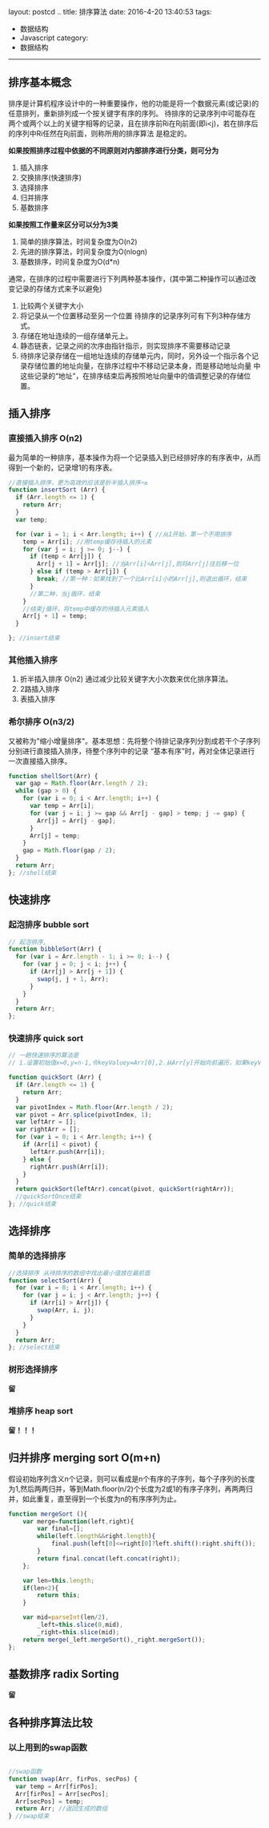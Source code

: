 layout: postcd ..
title: 排序算法
date: 2016-4-20 13:40:53
tags: 
- 数据结构
- Javascript
category:
- 数据结构
---

## 排序基本概念
排序是计算机程序设计中的一种重要操作，他的功能是将一个数据元素(或记录)的任意排列，重新排列成一个按关键字有序的序列。
待排序的记录序列中可能存在两个或两个以上的关键字相等的记录，且在排序前Ri在Rj前面(即i<j)，若在排序后的序列中Ri任然在Rj前面，则称所用的排序算法
是稳定的。
<!-- more -->
**如果按照排序过程中依据的不同原则对内部排序进行分类，则可分为**
1. 插入排序
2. 交换排序(快速排序)
3. 选择排序
4. 归并排序
5. 基数排序

**如果按照工作量来区分可以分为3类**
1. 简单的排序算法，时间复杂度为O(n2)
2. 先进的排序算法，时间复杂度为O(nlogn)
3. 基数排序，时间复杂度为O(d*n)

通常，在排序的过程中需要进行下列两种基本操作，(其中第二种操作可以通过改变记录的存储方式来予以避免)
1. 比较两个关键字大小
2. 将记录从一个位置移动至另一个位置
待排序的记录序列可有下列3种存储方式。
1. 存储在地址连续的一组存储单元上。
2. 静态链表，记录之间的次序由指针指示，则实现排序不需要移动记录
3. 待排序记录存储在一组地址连续的存储单元内，同时，另外设一个指示各个记录存储位置的地址向量，在排序过程中不移动记录本身，而是移动地址向量
中这些记录的“地址”，在排序结束后再按照地址向量中的值调整记录的存储位置。

## 插入排序

### 直接插入排序 O(n2)
最为简单的一种排序，基本操作为将一个记录插入到已经排好序的有序表中，从而得到一个新的，记录增1的有序表。

```Javascript
//直接插入排序，更为高效的应该是折半插入排序¬≥
function insertSort (Arr) {
  if (Arr.length <= 1) {
    return Arr;
  }
  var temp;

  for (var i = 1; i < Arr.length; i++) { //从1开始，第一个不用排序
    temp = Arr[i]; //用temp缓存待插入的元素
    for (var j = i; j >= 0; j--) {
      if (temp < Arr[j]) {
        Arr[j + 1] = Arr[j]; //当Arr[i]<Arr[j],则将Arr[j]往后移一位
      } else if (temp > Arr[j]) {
        break; //第一种：如果找到了一个比Arr[i]小的Arr[j],则退出循环，结束
      }
      //第二种，当j循环，结束
    }
    //结束j循环，将temp中缓存的待插入元素插入
    Arr[j + 1] = temp;
  }

}; //insert结束
```
### 其他插入排序
1. 折半插入排序 O(n2) 通过减少比较关键字大小次数来优化排序算法。
2. 2路插入排序
3. 表插入排序

### 希尔排序 O(n3/2)
又被称为"缩小增量排序"。基本思想：先将整个待排记录序列分割成若干个子序列分别进行直接插入排序，待整个序列中的记录
“基本有序”时，再对全体记录进行一次直接插入排序。
```Javascript
function shellSort(Arr) {
  var gap = Math.floor(Arr.length / 2);
  while (gap > 0) {
    for (var i = 0; i < Arr.length; i++) {
      var temp = Arr[i];
      for (var j = i; j >= gap && Arr[j - gap] > temp; j -= gap) {
        Arr[j] = Arr[j - gap];
      }
      Arr[j] = temp;
    }
    gap = Math.floor(gap / 2);
  }
  return Arr;
}; //shell结束

```

## 快速排序

### 起泡排序 bubble sort

```Javascript
// 起泡排序,
function bibbleSort(Arr) {
  for (var i = Arr.length - 1; i >= 0; i--) {
    for (var j = 0; j < i; j++) {
      if (Arr[j] > Arr[j + 1]) {
        swap(j, j + 1, Arr);
      }
    }
  }
  return Arr;
};
```

### 快速排序 quick sort

```Javascript
// 一趟快速排序的算法是
// 1.设置初始值x=0,y=n-1,令keyValuey=Arr[0],2.从Arr[y]开始向前遍历，如果keyValue>Arr[y],则将Arr[i]和Arr[y]交换，3.从Arr[x]向后遍历，当keyValue<Arr[x]时；进行Arr[i]和Arr[y]交换，4.结束条件为x==y;

function quickSort (Arr) {
  if (Arr.length <= 1) {
    return Arr;
  }
  var pivotIndex = Math.floor(Arr.length / 2);
  var pivot = Arr.splice(pivotIndex, 1);
  var leftArr = [];
  var rightArr = [];
  for (var i = 0; i < Arr.length; i++) {
    if (Arr[i] < pivot) {
      leftArr.push(Arr[i]);
    } else {
      rightArr.push(Arr[i]);
    }
  }
  return quickSort(leftArr).concat(pivot, quickSort(rightArr));
  //quickSortOnce结束
}; //quick结束

```

## 选择排序
### 简单的选择排序

```Javascript
//选择排序 从待排序的数组中找出最小值放在最前面
function selectSort(Arr) {
  for (var i = 0; i < Arr.length; i++) {
    for (var j = i; j < Arr.length; j++) {
      if (Arr[i] > Arr[j]) {
        swap(Arr, i, j);
      }
    }
  }
  return Arr;
}; //select结束
```
### 树形选择排序
**留**
### 堆排序 heap sort
**留！！！**
## 归并排序 merging sort O(m+n)
假设初始序列含义n个记录，则可以看成是n个有序的子序列，每个子序列的长度为1,然后两两归并，等到Math.floor(n/2)个长度为2或1的有序子序列，再两两归并，如此重复，直至得到一个长度为n的有序序列为止。
```Javascript
function mergeSort (){
    var merge=function(left,right){
        var final=[];
        while(left.length&&right.length){
            final.push(left[0]<=right[0]?left.shift():right.shift());
        }
        return final.concat(left.concat(right));
    };

    var len=this.length;
    if(len<2){
        return this;
    }

    var mid=parseInt(len/2),
        _left=this.slice(0,mid),
        _right=this.slice(mid);
    return merge(_left.mergeSort(),_right.mergeSort());
};
```
## 基数排序 radix Sorting
**留**


## 各种排序算法比较

### 以上用到的swap函数
```Javascript

//swap函数
function swap(Arr, firPos, secPos) {
  var temp = Arr[firPos];
  Arr[firPos] = Arr[secPos];
  Arr[secPos] = temp;
  return Arr; //返回生成的数组
} //swap结束
```
